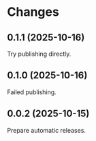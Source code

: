 # Changes

## 0.1.1 (2025-10-16)

Try publishing directly.

## 0.1.0 (2025-10-16)

Failed publishing.

## 0.0.2 (2025-10-15)

Prepare automatic releases.

